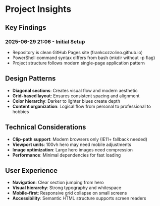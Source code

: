 # Project Insights

## Key Findings

### 2025-06-29 21:06 - Initial Setup
- Repository is clean GitHub Pages site (frankcozzolino.github.io)
- PowerShell command syntax differs from bash (mkdir without -p flag)
- Project structure follows modern single-page application pattern

## Design Patterns
- **Diagonal sections**: Creates visual flow and modern aesthetic
- **Grid-based layout**: Ensures consistent spacing and alignment
- **Color hierarchy**: Darker to lighter blues create depth
- **Content organization**: Logical flow from personal to professional to hobbies

## Technical Considerations
- **Clip-path support**: Modern browsers only (IE11+ fallback needed)
- **Viewport units**: 100vh hero may need mobile adjustments
- **Image optimization**: Large hero images need compression
- **Performance**: Minimal dependencies for fast loading

## User Experience
- **Navigation**: Clear section jumping from hero
- **Visual hierarchy**: Strong typography and whitespace
- **Mobile-first**: Responsive grid collapse on small screens
- **Accessibility**: Semantic HTML structure supports screen readers 
